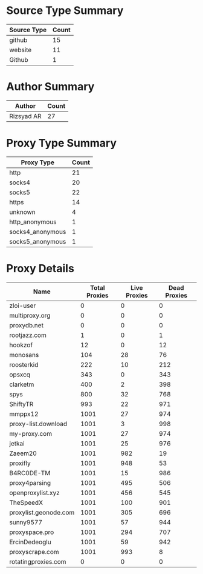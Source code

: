 # Source Type Summary

| Source Type | Count |
|-------------|-------|
| github | 15 |
| website | 11 |
| Github | 1 |


# Author Summary

| Author | Count |
|--------|-------|
| Rizsyad AR | 27 |


# Proxy Type Summary

| Proxy Type | Count |
|------------|-------|
| http | 21 |
| socks4 | 20 |
| socks5 | 22 |
| https | 14 |
| unknown | 4 |
| http_anonymous | 1 |
| socks4_anonymous | 1 |
| socks5_anonymous | 1 |


# Proxy Details

| Name | Total Proxies | Live Proxies | Dead Proxies |
|------|---------------|--------------|---------------|
| zloi-user | 0 | 0 | 0 |
| multiproxy.org | 0 | 0 | 0 |
| proxydb.net | 0 | 0 | 0 |
| rootjazz.com | 1 | 0 | 1 |
| hookzof | 12 | 0 | 12 |
| monosans | 104 | 28 | 76 |
| roosterkid | 222 | 10 | 212 |
| opsxcq | 343 | 0 | 343 |
| clarketm | 400 | 2 | 398 |
| spys | 800 | 32 | 768 |
| ShiftyTR | 993 | 22 | 971 |
| mmppx12 | 1001 | 27 | 974 |
| proxy-list.download | 1001 | 3 | 998 |
| my-proxy.com | 1001 | 27 | 974 |
| jetkai | 1001 | 25 | 976 |
| Zaeem20 | 1001 | 982 | 19 |
| proxifly | 1001 | 948 | 53 |
| B4RC0DE-TM | 1001 | 15 | 986 |
| proxy4parsing | 1001 | 495 | 506 |
| openproxylist.xyz | 1001 | 456 | 545 |
| TheSpeedX | 1001 | 100 | 901 |
| proxylist.geonode.com | 1001 | 305 | 696 |
| sunny9577 | 1001 | 57 | 944 |
| proxyspace.pro | 1001 | 294 | 707 |
| ErcinDedeoglu | 1001 | 59 | 942 |
| proxyscrape.com | 1001 | 993 | 8 |
| rotatingproxies.com | 0 | 0 | 0 |
